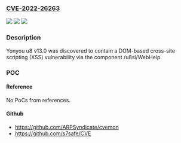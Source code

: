 ### [CVE-2022-26263](https://cve.mitre.org/cgi-bin/cvename.cgi?name=CVE-2022-26263)
![](https://img.shields.io/static/v1?label=Product&message=n%2Fa&color=blue)
![](https://img.shields.io/static/v1?label=Version&message=n%2Fa&color=blue)
![](https://img.shields.io/static/v1?label=Vulnerability&message=n%2Fa&color=brighgreen)

### Description

Yonyou u8 v13.0 was discovered to contain a DOM-based cross-site scripting (XSS) vulnerability via the component /u8sl/WebHelp.

### POC

#### Reference
No PoCs from references.

#### Github
- https://github.com/ARPSyndicate/cvemon
- https://github.com/s7safe/CVE

